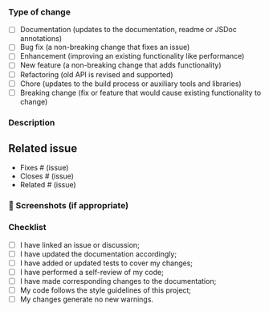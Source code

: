 <!---️ PR title should follow conventional commits (https://conventionalcommits.org) -->

### Type of change

<!-- What types of changes does your code introduce? Put an `x` in all the boxes that apply. -->

- [ ] Documentation (updates to the documentation, readme or JSDoc annotations)
- [ ] Bug fix (a non-breaking change that fixes an issue)
- [ ] Enhancement (improving an existing functionality like performance)
- [ ] New feature (a non-breaking change that adds functionality)
- [ ] Refactoring (old API is revised and supported)
- [ ] Chore (updates to the build process or auxiliary tools and libraries)
- [ ] Breaking change (fix or feature that would cause existing functionality to change)

### Description

<!-- Describe your changes in detail -->
<!-- Why is this change required? What problem does it solve? -->
<!-- If it resolves an open issue, please link to the issue here. For example "Resolves #1337" -->

## Related issue

<!-- Please ensure there is an open issue and mention it's number as #123 -->

- Fixes # (issue)
- Closes # (issue)
- Related # (issue)

### 📸 Screenshots (if appropriate)

<!-- Add screenshots to help explain the change. -->

### Checklist

<!-- Put an `x` in all the boxes that apply. -->
<!-- If your change requires a documentation PR, please link it appropriately -->
<!-- If you're unsure about any of these, don't hesitate to ask. We're here to help! -->
<!-- _We encourage you to keep the code coverage percentage at 80% and above._ -->

- [ ] I have linked an issue or discussion;
- [ ] I have updated the documentation accordingly;
- [ ] I have added or updated tests to cover my changes;
- [ ] I have performed a self-review of my code;
- [ ] I have made corresponding changes to the documentation;
- [ ] My code follows the style guidelines of this project;
- [ ] My changes generate no new warnings.
